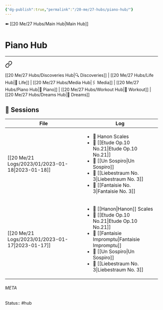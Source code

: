 ```yaml
---
{"dg-publish":true,"permalink":"/20-me/27-hubs/piano-hub/"}
---
```


⬅️ [[20 Me/27 Hubs/Main Hub\|Main Hub]]

# Piano Hub 
---

<div class="transclusion internal-embed is-loaded"><a class="markdown-embed-link" href="/20-me/27-hubs/main-hub/#f816b8" aria-label="Open link"><svg xmlns="http://www.w3.org/2000/svg" width="24" height="24" viewBox="0 0 24 24" fill="none" stroke="currentColor" stroke-width="2" stroke-linecap="round" stroke-linejoin="round" class="svg-icon lucide-link"><path d="M10 13a5 5 0 0 0 7.54.54l3-3a5 5 0 0 0-7.07-7.07l-1.72 1.71"></path><path d="M14 11a5 5 0 0 0-7.54-.54l-3 3a5 5 0 0 0 7.07 7.07l1.71-1.71"></path></svg></a><div class="markdown-embed">



[[20 Me/27 Hubs/Discoveries Hub\|🔍 Discoveries]] | [[20 Me/27 Hubs/Life Hub\|💖 Life]] | [[20 Me/27 Hubs/Media Hub\|🖇️ Media]] | [[20 Me/27 Hubs/Piano Hub\|🎹 Piano]] | [[20 Me/27 Hubs/Workout Hub\|🏃 Workout]] | [[20 Me/27 Hubs/Dreams Hub\|💭 Dreams]] 

</div></div>


## 🎹 Sessions
| File                                                | Log                                                                                                                                                                  |
| --------------------------------------------------- | -------------------------------------------------------------------------------------------------------------------------------------------------------------------- |
| [[20 Me/21 Logs/2023/01/2023-01-18\|2023-01-18]] | <ul><li>🎼 Hanon Scales</li><li>🎹 [[Etude Op.10 No.21\|Etude Op.10 No.21]]</li><li>🎹 [[Un Sospiro\|Un Sospiro]]</li><li>🎹 [[Liebestraum No. 3\|Liebestraum No. 3]]</li><li>🎹 [[Fantaisie No. 3\|Fantaisie No. 3]]</li></ul>         |
| [[20 Me/21 Logs/2023/01/2023-01-17\|2023-01-17]] | <ul><li>🎼 [[Hanon\|Hanon]] Scales</li><li>🎹 [[Etude Op.10 No.21\|Etude Op.10 No.21]]</li><li>🎹 [[Fantaisie Impromptu\|Fantaisie Impromptu]]</li><li>🎹 [[Un Sospiro\|Un Sospiro]]</li><li>🎹 [[Liebestraum No. 3\|Liebestraum No. 3]]</li></ul> |





###### META
Status:: #hub
